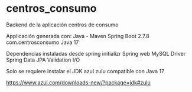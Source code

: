 # centros_consumo
Backend de la aplicación centros de consumo 

Applicación generada con:
Java - Maven
Spring Boot 2.7.8
com.centrosconsumo
Java 17

Dependencias instaladas desde spring initializr
Spring web
MySQL Driver
Spring Data JPA
Validation I/O

Solo se requiere instalar el JDK azul zulu compatible con Java 17

https://www.azul.com/downloads-new/?package=jdk#zulu
